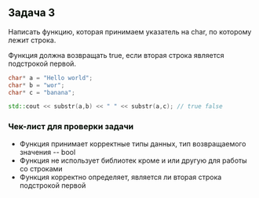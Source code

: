 ## <font color = "#tomato">Задача 3</font>

Написать функцию, которая принимаем указатель на char, по которому лежит строка.

Функция должна возвращать true, если вторая строка является подстрокой первой.

```C++
char* a = "Hello world";
char* b = "wor";
char* c = "banana";

std::cout << substr(a,b) << " " << substr(a,c); // true false
```

### <font color = "#tomato">Чек-лист для проверки задачи</font>

* Функция принимает корректные типы данных, тип возвращаемого значения -- bool
* Функция не использует библиотек кроме <iostream> и <cstring> или другую для работы со строками
* Функция корректно определяет, является ли вторая строка подстрокой первой

